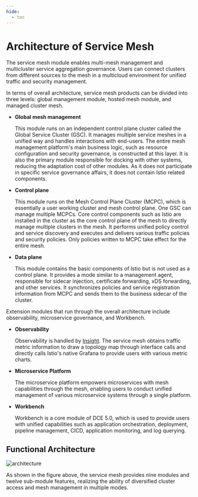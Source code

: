 ```yaml
---
hide:
  - toc
---
```


# Architecture of Service Mesh

The service mesh module enables multi-mesh management and multicluster service aggregation governance. Users can connect clusters from different sources to the mesh in a multicloud environment for unified traffic and security management.

In terms of overall architecture, service mesh products can be divided into three levels: global management module, hosted mesh module, and managed cluster mesh.

- **Global mesh management**

    This module runs on an independent control plane cluster called the Global Service Cluster (GSC). It manages multiple service meshes in a unified way and handles interactions with end-users. The entire mesh management platform's main business logic, such as resource configuration and security governance, is constructed at this layer. It is also the primary module responsible for docking with other systems, reducing the adaptation cost of other modules. As it does not participate in specific service governance affairs, it does not contain Istio related components.

- **Control plane**

    This module runs on the Mesh Control Plane Cluster (MCPC), which is essentially a user working cluster and mesh control plane. One GSC can manage multiple MCPCs. Core control components such as Istio are installed in the cluster as the core control plane of the mesh to directly manage multiple clusters in the mesh. It performs unified policy control and service discovery and executes and delivers various traffic policies and security policies. Only policies written to MCPC take effect for the entire mesh.

- **Data plane**

    This module contains the basic components of Istio but is not used as a control plane. It provides a mode similar to a management agent, responsible for sidecar injection, certificate forwarding, xDS forwarding, and other services. It synchronizes policies and service registration information from MCPC and sends them to the business sidecar of the cluster.

Extension modules that run through the overall architecture include observability, microservice governance, and Workbench.

- **Observability**

    Observability is handled by [Insight](../../insight/intro/what.md). The service mesh obtains traffic metric information to draw a topology map through interface calls and directly calls Istio's native Grafana to provide users with various metric charts.

- **Microservice Platform**

    The microservice platform empowers microservices with mesh capabilities through the mesh, enabling users to conduct unified management of various microservice systems through a single platform.

- **Workbench**

    Workbench is a core module of DCE 5.0, which is used to provide users with unified capabilities such as application orchestration, deployment, pipeline management, CICD, application monitoring, and log querying.

## Functional Architecture

![architecture](https://docs.daocloud.io/daocloud-docs-images/docs/en/docs/mspider/images/architect.png)

As shown in the figure above, the service mesh provides nine modules and twelve sub-module features, realizing the ability of diversified cluster access and mesh management in multiple modes.
